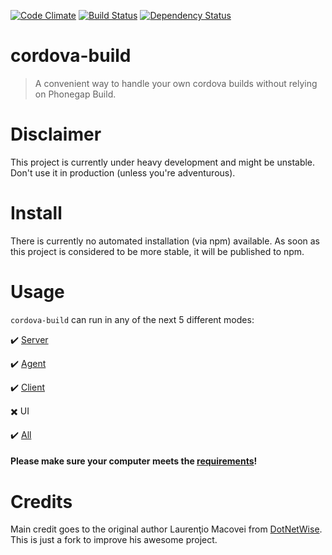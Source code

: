[![Code Climate](https://codeclimate.com/github/beevelop/cordova-build/badges/gpa.svg)](https://codeclimate.com/github/beevelop/cordova-build)
[![Build Status](https://travis-ci.org/beevelop/cordova-build.svg?branch=master)](https://travis-ci.org/beevelop/cordova-build)
[![Dependency Status](https://gemnasium.com/beevelop/cordova-build.svg)](https://gemnasium.com/beevelop/cordova-build)

# cordova-build

> A convenient way to handle your own cordova builds without relying on Phonegap Build.

# Disclaimer

This project is currently under heavy development and might be unstable. Don't use it in production (unless you're adventurous).

# Install

There is currently no automated installation (via npm) available. As soon as this project is considered to be more stable, it will be published to npm.

# Usage

`cordova-build` can run in any of the next 5 different modes:

:heavy_check_mark: [Server](//github.com/beevelop/cordova-build/wiki/Server)

:heavy_check_mark: [Agent](//github.com/beevelop/cordova-build/wiki/Agent)

:heavy_check_mark: [Client](//github.com/beevelop/cordova-build/wiki/Client)

:heavy_multiplication_x: UI

:heavy_check_mark: [All](//github.com/beevelop/cordova-build/wiki/All)

#### Please make sure your computer meets the [requirements](//github.com/beevelop/cordova-build/wiki/Requirements)!


# Credits

Main credit goes to the original author Laurenţio Macovei from [DotNetWise](http://www.dotnetwise.com/). This is just a fork to improve his awesome project.